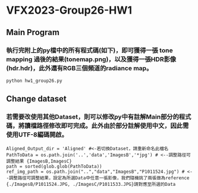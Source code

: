 # VFX2023-Group26-HW1

## Main Program
### 執行完附上的py檔中的所有程式碼(如下)，即可獲得一張 tone mapping 過後的結果(tonemap.png)，以及獲得一張HDR影像(hdr.hdr)，此外還有RGB三個頻道的radiance map。
```shell
python hw1_group26.py
```


## Change dataset
### 若需要改使用其他Dataset，則可以修改py中有註解Main部分的程式碼，將讀檔路徑修改即可完成。此外由於部分註解使用中文，因此需使用UTF-8編碼開啟。
```shell
Aligned_Output_dir = 'Aligned' #<-若切換Dataset，請重新命名此檔名
PathToData = os.path.join('..','data','ImagesB','*jpg') # <--調整路徑可調整結果 {ImagesB,ImagesC}
path = sorted(glob.glob(PathToData))
ref_img_path = os.path.join("..","data","ImagesB","P1011524.jpg") # <--調整路徑可調整結果，設定為所選Data中任意一張影像，我們隨機挑了兩張做為reference {./ImagesB/P1011524.JPG, ./ImagesC/P1011533.JPG}請對應至所選的Data
```
